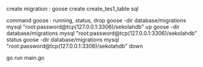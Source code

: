 create migration : 
goose create create_tes1_table sql

command goose : running, status, drop
goose -dir database/migrations mysql "root:password@tcp(127.0.0.1:3306)/sekolahdb" up
goose -dir database/migrations mysql "root:password@tcp(127.0.0.1:3306)/sekolahdb" status
goose -dir database/migrations mysql "root:password@tcp(127.0.0.1:3306)/sekolahdb" down

go run main.go
